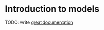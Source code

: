 # Introduction to models

TODO: write [great documentation](http://jacobian.org/writing/what-to-write/)
